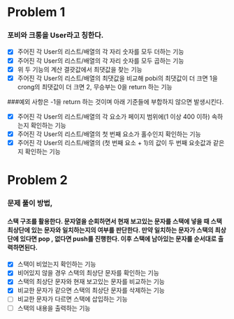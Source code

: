 # Problem 1
### 포비와 크롱을 User라고 칭한다.
- [x] 주어진 각 User의 리스트/배열의 각 자리 숫자를 모두 더하는 기능
- [x] 주어진 각 User의 리스트/배열의 각 자리 숫자를 모두 곱하는 기능
- [x] 위 두 기능의 계산 결괏값에서 최댓값을 찾는 기능
- [x] 주어진 각 User의 리스트/배열의 최댓값을 비교해 pobi의 최댓값이 더 크면 1을 crong의 최댓값이 더 크면 2, 무승부는 0을 return 하는 기능

###예외 사항은 -1을 return 하는 것이며 아래 기준들에 부합하지 않으면 발생시킨다.
- [x] 주어진 각 User의 리스트/배열의 각 요소가 페이지 범위에(1 이상 400 이하) 속하는지 확인하는 기능
- [x] 주어진 각 User의 리스트/배열의 첫 번째 요소가 홀수인지 확인하는 기능
- [x] 주어진 각 User의 리스트/배열의 (첫 번째 요소 + 1)의 값이 두 번째 요솟값과 같은지 확인하는 기능

# Problem 2
### 문제 풀이 방법,
#### 스택 구조를 활용한다. 문자열을 순회하면서 현재 보고있는 문자를 스택에 넣을 때 스택 최상단에 있는 문자와 일치하는지의 여부를 판단한다. 만약 일치하는 문자가 스택의 최상단에 있다면 pop , 없다면 push를 진행한다. 이후 스택에 남아있는 문자를 순서대로 출력하면된다.
- [x] 스택이 비었는지 확인하는 기능
- [x] 비어있지 않을 경우 스택의 최상단 문자를 확인하는 기능
- [x] 스택의 최상단 문자와 현재 보고있는 문자를 비교하는 기능
- [x] 비교한 문자가 같으면 스택의 최상단 문자를 삭제하는 기능
- [ ] 비교한 문자가 다르면 스택에 삽입하는 기능
- [ ] 스택의 내용을 출력하는 기능